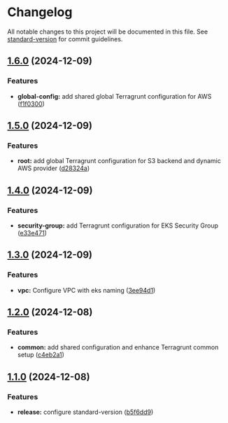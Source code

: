 # Changelog

All notable changes to this project will be documented in this file. See [standard-version](https://github.com/conventional-changelog/standard-version) for commit guidelines.

## [1.6.0](https://github.com/iac-tooling/terragrunt-workload/compare/v1.5.0...v1.6.0) (2024-12-09)


### Features

* **global-config:** add shared global Terragrunt configuration for AWS ([f1f0300](https://github.com/iac-tooling/terragrunt-workload/commit/f1f0300d7d4882f871bcb243a440de8efe6650e6))

## [1.5.0](https://github.com/iac-tooling/terragrunt-workload/compare/v1.4.0...v1.5.0) (2024-12-09)


### Features

* **root:** add global Terragrunt configuration for S3 backend and dynamic AWS provider ([d28324a](https://github.com/iac-tooling/terragrunt-workload/commit/d28324aa4b617a84f84c1763e41571ce060d45de))

## [1.4.0](https://github.com/iac-tooling/terragrunt-workload/compare/v1.3.0...v1.4.0) (2024-12-09)


### Features

* **security-group:** add Terragrunt configuration for EKS Security Group ([e33e471](https://github.com/iac-tooling/terragrunt-workload/commit/e33e471c08c0fc90ad907fd5dca80fed0b903912))

## [1.3.0](https://github.com/iac-tooling/terragrunt-workload/compare/v1.2.0...v1.3.0) (2024-12-09)


### Features

* **vpc:** Configure VPC with eks naming ([3ee94d1](https://github.com/iac-tooling/terragrunt-workload/commit/3ee94d17417b1cf30435026a0c05e15dd64a26d1))

## [1.2.0](https://github.com/iac-tooling/terragrunt-workload/compare/v1.1.0...v1.2.0) (2024-12-08)


### Features

* **common:** add shared configuration and enhance Terragrunt common setup ([c4eb2a1](https://github.com/iac-tooling/terragrunt-workload/commit/c4eb2a16b966077998ee246dd11506e7768fa909))

## [1.1.0](https://github.com/iac-tooling/terragrunt-workload/compare/v1.0.0...v1.1.0) (2024-12-08)


### Features

* **release:** configure standard-version ([b5f6dd9](https://github.com/iac-tooling/terragrunt-workload/commit/b5f6dd925758e83bce3ad7a36d15dc12454dacf9))
